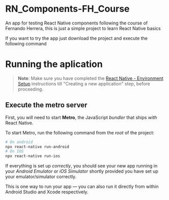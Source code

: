 # RN_Components-FH_Course

An app for testing React Native components following the course of Fernando Herrera, this is just a simple project to learn React Native basics

If you want to try the app just download the project and execute the following command

# Running the aplication

>**Note**: Make sure you have completed the [React Native - Environment Setup](https://reactnative.dev/docs/environment-setup) instructions till "Creating a new application" step, before proceeding.

## Execute the metro server

First, you will need to start **Metro**, the JavaScript _bundler_ that ships _with_ React Native.

To start Metro, run the following command from the _root_ of the project:

```bash
# On android
npx react-native run-android
# On IOS
npx react-native run-ios
```

If everything is set up _correctly_, you should see your new app running in your _Android Emulator_ or _iOS Simulator_ shortly provided you have set up your emulator/simulator correctly.

This is one way to run your app — you can also run it directly from within Android Studio and Xcode respectively.
